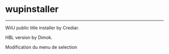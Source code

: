 # wupinstaller 
---

WiiU public title installer by Crediar.

HBL version by Dimok.

Modification du menu de selection

